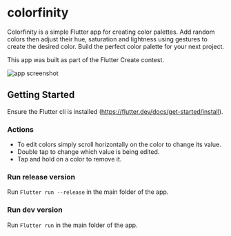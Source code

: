 # colorfinity

Colorfinity is a simple Flutter app for creating color palettes. Add random colors then adjust their hue, saturation and lightness using gestures to create the desired color. Build the perfect color palette for your next project.

This app was built as part of the Flutter Create contest.

![app screenshot](https://github.com/kotarCreative/colorfinity/raw/master/Screenshot.png)

## Getting Started

Ensure the Flutter cli is installed (<https://flutter.dev/docs/get-started/install>).

### Actions
- To edit colors simply scroll horizontally on the color to change its value.
- Double tap to change which value is being edited.
- Tap and hold on a color to remove it.

### Run release version
Run `Flutter run --release` in the main folder of the app.

### Run dev version
Run `Flutter run` in the main folder of the app.
